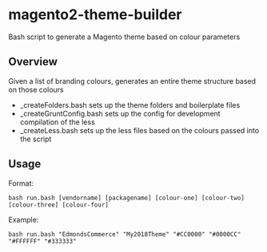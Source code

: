 # magento2-theme-builder

Bash script to generate a Magento theme based on colour parameters

## Overview

Given a list of branding colours, generates an entire theme structure based on those colours

- _createFolders.bash sets up the theme folders and boilerplate files
- _createGruntConfig.bash sets up the config for development compilation of the less
- _createLess.bash sets up the less files based on the colours passed into the script

## Usage

Format:

    bash run.bash [vendorname] [packagename] [colour-one] [colour-two] [colour-three] [colour-four]
    
Example:

    bash run.bash "EdmondsCommerce" "My2018Theme" "#CC0000" "#0000CC" "#FFFFFF" "#333333"

